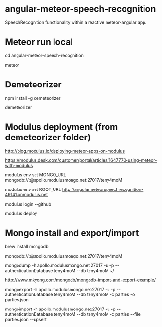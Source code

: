 # angular-meteor-speech-recognition

SpeechRecognition functionality within a reactive meteor-angular app.

# Meteor run local

cd angular-meteor-speech-recognition

meteor

# Demeteorizer

npm install -g demeteorizer

demeteorizer

# Modulus deployment (from demeteorizer folder)

http://blog.modulus.io/deploying-meteor-apps-on-modulus

https://modulus.desk.com/customer/portal/articles/1647770-using-meteor-with-modulus

modulus env set MONGO_URL mongodb://<user>:<pass>@apollo.modulusmongo.net:27017/teny4moM

modulus env set ROOT_URL http://angularmeteorspeechrecognition-49141.onmodulus.net

modulus login --github

modulus deploy

# Mongo install and export/import

brew install mongodb

mongodb://<user>:<pass>@apollo.modulusmongo.net:27017/teny4moM

mongodump -h apollo.modulusmongo.net:27017 -u <user> -p <pass> --authenticationDatabase teny4moM --db teny4moM ~/

http://www.mkyong.com/mongodb/mongodb-import-and-export-example/

mongoexport -h apollo.modulusmongo.net:27017 -u <user> -p <pass> --authenticationDatabase teny4moM --db teny4moM -c parties -o parties.json

mongoimport -h apollo.modulusmongo.net:27017 -u <user> -p <pass> --authenticationDatabase teny4moM --db teny4moM -c parties --file parties.json --upsert